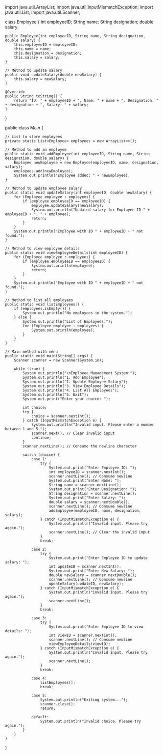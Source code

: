 import java.util.ArrayList;
import java.util.InputMismatchException;
import java.util.List;
import java.util.Scanner;

class Employee {
    int employeeID;
    String name;
    String designation;
    double salary;

    public Employee(int employeeID, String name, String designation, double salary) {
        this.employeeID = employeeID;
        this.name = name;
        this.designation = designation;
        this.salary = salary;
    }

    // Method to update salary
    public void updateSalary(double newSalary) {
        this.salary = newSalary;
    }

    @Override
    public String toString() {
        return "ID: " + employeeID + ", Name: " + name + ", Designation: " + designation + ", Salary: " + salary;
    }
}

public class Main {

    // List to store employees
    private static List<Employee> employees = new ArrayList<>();

    // Method to add an employee
    public static void addEmployee(int employeeID, String name, String designation, double salary) {
        Employee newEmployee = new Employee(employeeID, name, designation, salary);
        employees.add(newEmployee);
        System.out.println("Employee added: " + newEmployee);
    }

    // Method to update employee salary
    public static void updateSalary(int employeeID, double newSalary) {
        for (Employee employee : employees) {
            if (employee.employeeID == employeeID) {
                employee.updateSalary(newSalary);
                System.out.println("Updated salary for Employee ID " + employeeID + ": " + employee);
                return;
            }
        }
        System.out.println("Employee with ID " + employeeID + " not found.");
    }

    // Method to view employee details
    public static void viewEmployeeDetails(int employeeID) {
        for (Employee employee : employees) {
            if (employee.employeeID == employeeID) {
                System.out.println(employee);
                return;
            }
        }
        System.out.println("Employee with ID " + employeeID + " not found.");
    }

    // Method to list all employees
    public static void listEmployees() {
        if (employees.isEmpty()) {
            System.out.println("No employees in the system.");
        } else {
            System.out.println("List of Employees:");
            for (Employee employee : employees) {
                System.out.println(employee);
            }
        }
    }

    // Main method with menu
    public static void main(String[] args) {
        Scanner scanner = new Scanner(System.in);

        while (true) {
            System.out.println("\nEmployee Management System:");
            System.out.println("1. Add Employee");
            System.out.println("2. Update Employee Salary");
            System.out.println("3. View Employee Details");
            System.out.println("4. List All Employees");
            System.out.println("5. Exit");
            System.out.print("Enter your choice: ");

            int choice;
            try {
                choice = scanner.nextInt();
            } catch (InputMismatchException e) {
                System.out.println("Invalid input. Please enter a number between 1 and 5.");
                scanner.next(); // Clear invalid input
                continue;
            }
            scanner.nextLine(); // Consume the newline character

            switch (choice) {
                case 1:
                    try {
                        System.out.print("Enter Employee ID: ");
                        int employeeID = scanner.nextInt();
                        scanner.nextLine(); // Consume newline
                        System.out.print("Enter Name: ");
                        String name = scanner.nextLine();
                        System.out.print("Enter Designation: ");
                        String designation = scanner.nextLine();
                        System.out.print("Enter Salary: ");
                        double salary = scanner.nextDouble();
                        scanner.nextLine(); // Consume newline
                        addEmployee(employeeID, name, designation, salary);
                    } catch (InputMismatchException e) {
                        System.out.println("Invalid input. Please try again.");
                        scanner.nextLine(); // Clear the invalid input
                    }
                    break;

                case 2:
                    try {
                        System.out.print("Enter Employee ID to update salary: ");
                        int updateID = scanner.nextInt();
                        System.out.print("Enter New Salary: ");
                        double newSalary = scanner.nextDouble();
                        scanner.nextLine(); // Consume newline
                        updateSalary(updateID, newSalary);
                    } catch (InputMismatchException e) {
                        System.out.println("Invalid input. Please try again.");
                        scanner.nextLine();
                    }
                    break;

                case 3:
                    try {
                        System.out.print("Enter Employee ID to view details: ");
                        int viewID = scanner.nextInt();
                        scanner.nextLine(); // Consume newline
                        viewEmployeeDetails(viewID);
                    } catch (InputMismatchException e) {
                        System.out.println("Invalid input. Please try again.");
                        scanner.nextLine();
                    }
                    break;

                case 4:
                    listEmployees();
                    break;

                case 5:
                    System.out.println("Exiting system...");
                    scanner.close();
                    return;

                default:
                    System.out.println("Invalid choice. Please try again.");
            }
        }
    }
}
